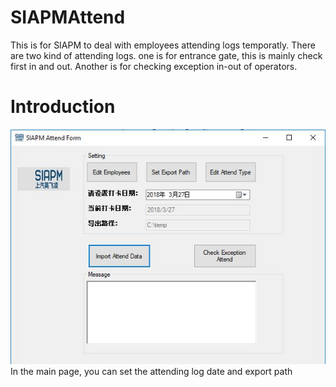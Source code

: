 # SIAPMAttend
This is for SIAPM to deal with employees attending logs temporatly.
There are two kind of attending logs. one is for entrance gate, this is mainly check first in and out.
Another is for checking exception in-out of operators.
# Introduction
<img src="/main.jpg"/>
In the main page, you can set the attending log date and export path
